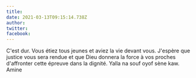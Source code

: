 ```yaml
---
title: 
date: 2021-03-13T09:15:14.738Z
author: 
twitter: 
facebook: 
---
```


C'est dur. Vous étiez tous jeunes et aviez la vie devant vous. J'espère que justice vous sera rendue et que Dieu donnera la force à vos proches d'affronter cette épreuve dans la dignité.
Yalla na souf oyof sène kaw. Amine
